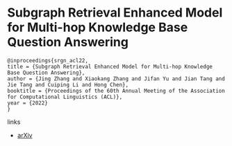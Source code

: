 # Subgraph Retrieval Enhanced Model for Multi-hop Knowledge Base Question Answering

```
@inproceedings{srgn_acl22,
title = {Subgraph Retrieval Enhanced Model for Multi-hop Knowledge Base Question Answering},
author = {Jing Zhang and Xiaokang Zhang and Jifan Yu and Jian Tang and Jie Tang and Cuiping Li and Hong Chen},
booktitle = {Proceedings of the 60th Annual Meeting of the Association for Computational Linguistics (ACL)},
year = {2022}
}
```

links
- [arXiv](https://arxiv.org/abs/2202.13296)
